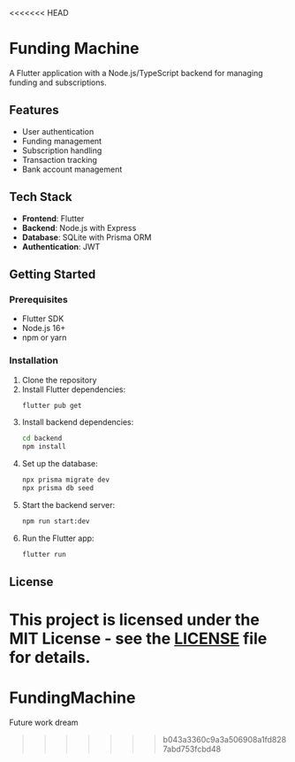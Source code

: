<<<<<<< HEAD
# Funding Machine

A Flutter application with a Node.js/TypeScript backend for managing funding and subscriptions.

## Features

- User authentication
- Funding management
- Subscription handling
- Transaction tracking
- Bank account management

## Tech Stack

- **Frontend**: Flutter
- **Backend**: Node.js with Express
- **Database**: SQLite with Prisma ORM
- **Authentication**: JWT

## Getting Started

### Prerequisites

- Flutter SDK
- Node.js 16+
- npm or yarn

### Installation

1. Clone the repository
2. Install Flutter dependencies:
   ```bash
   flutter pub get
   ```
3. Install backend dependencies:
   ```bash
   cd backend
   npm install
   ```
4. Set up the database:
   ```bash
   npx prisma migrate dev
   npx prisma db seed
   ```
5. Start the backend server:
   ```bash
   npm run start:dev
   ```
6. Run the Flutter app:
   ```bash
   flutter run
   ```

## License

This project is licensed under the MIT License - see the [LICENSE](LICENSE) file for details.
=======
# FundingMachine
Future work dream
>>>>>>> b043a3360c9a3a506908a1fd8287abd753fcbd48
